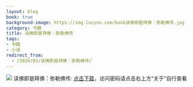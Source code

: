```yaml
---
layout: blog
book: true
background-image: https://img.locyoo.com/book读佛即是拜佛：弥勒佛传.jpg
category: 书籍
title: 读佛即是拜佛：弥勒佛传
tags:
- 书籍
- 小说
redirect_from:
  - /2024/03/读佛即是拜佛：弥勒佛传/
---
```

![](https://img.locyoo.com/book读佛即是拜佛：弥勒佛传.jpg)
读佛即是拜佛：弥勒佛传: <a name = "ref1" href="https://url18.ctfile.com/f/50983618-1052945272-d17c8e?p=3619">点击下载</a>，访问密码请点击右上方“关于”自行查看